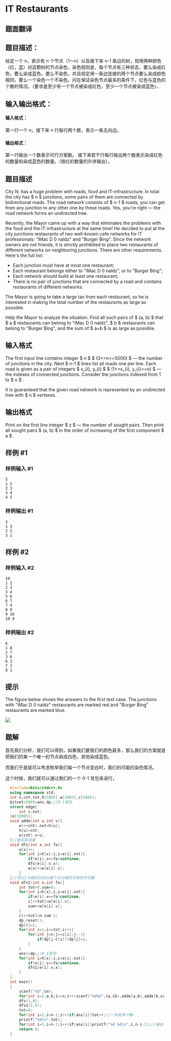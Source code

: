 # IT Restaurants

## 题面翻译

## 题目描述：   
给定一个 n，表示有 n 个节点（1～n）以及接下来 n-1 条边的树，现用两种颜色（红，蓝）对这颗树的节点染色，染色规则是，每个节点有三种状态，要么染成红色，要么染成蓝色，要么不染色，并且规定用一条边连接的两个节点要么染成颜色相同，要么一个染色一个不染色。问在保证染色节点最多的条件下，红色与蓝色的个数的情况。（要求是至少有一个节点被染成红色，至少一个节点被染成蓝色）。   
## 输入输出格式：
#### 输入格式：
第一行一个 n，接下来 n 行每行两个数，表示一条无向边。  
#### 输出格式：
第一行输出一个数表示可行方案数。
接下来若干行每行输出两个数表示染成红色的数量和染成蓝色的数量。（按红的数量的升序输出）。

## 题目描述

Сity N. has a huge problem with roads, food and IT-infrastructure. In total the city has $ n $ junctions, some pairs of them are connected by bidirectional roads. The road network consists of $ n-1 $ roads, you can get from any junction to any other one by these roads. Yes, you're right — the road network forms an undirected tree.

Recently, the Mayor came up with a way that eliminates the problems with the food and the IT-infrastructure at the same time! He decided to put at the city junctions restaurants of two well-known cafe networks for IT professionals: "iMac D 0 naldz" and "Burger Bing". Since the network owners are not friends, it is strictly prohibited to place two restaurants of different networks on neighboring junctions. There are other requirements. Here's the full list:

- Each junction must have at most one restaurant;
- Each restaurant belongs either to "iMac D 0 naldz", or to "Burger Bing";
- Each network should build at least one restaurant;
- There is no pair of junctions that are connected by a road and contains restaurants of different networks.

The Mayor is going to take a large tax from each restaurant, so he is interested in making the total number of the restaurants as large as possible.

Help the Mayor to analyze the situation. Find all such pairs of $ (a, b) $ that $ a $ restaurants can belong to "iMac D 0 naldz", $ b $ restaurants can belong to "Burger Bing", and the sum of $ a+b $ is as large as possible.

## 输入格式

The first input line contains integer $ n $ $ (3<=n<=5000) $ — the number of junctions in the city. Next $ n-1 $ lines list all roads one per line. Each road is given as a pair of integers $ x_{i}, y_{i} $ $ (1<=x_{i}, y_{i}<=n) $ — the indexes of connected junctions. Consider the junctions indexed from 1 to $ n $ .

It is guaranteed that the given road network is represented by an undirected tree with $ n $ vertexes.

## 输出格式

Print on the first line integer $ z $ — the number of sought pairs. Then print all sought pairs $ (a, b) $ in the order of increasing of the first component $ a $ .

## 样例 #1

### 样例输入 #1

```
5
1 2
2 3
3 4
4 5
```

### 样例输出 #1

```
3
1 3
2 2
3 1
```

## 样例 #2

### 样例输入 #2

```
10
1 2
2 3
3 4
5 6
6 7
7 4
8 9
9 10
10 4
```

### 样例输出 #2

```
6
1 8
2 7
3 6
6 3
7 2
8 1
```

## 提示

The figure below shows the answers to the first test case. The junctions with "iMac D 0 naldz" restaurants are marked red and "Burger Bing" restaurants are marked blue.

![](https://cdn.luogu.com.cn/upload/vjudge_pic/CF212E/e31e0c50248bfe0f0984b19a32c117d20b449516.png)

## 题解
首先我们分析，我们可以得到，如果我们要我们的颜色最多，那么我们的方案就是把我们的某一个唯一的节点染成白色，其他染成蓝色。

而我们于是就可以考虑枚举我们每一个节点变白时，我们的可能的染色情况。

这个时候，我们就可以通过我们的一个 0-1 背包来进行，

```cpp
  #include<bits/stdc++.h>
  using namespace std;
  int n,cnt,tot,h[5005],w[5005],c[5005];
  bitset<5005>ans,dp;//0-1背包
  struct edge{
      int v,nxt;
  }e[10005];
  void adde(int u,int v){
      e[++cnt].nxt=h[u];
      h[u]=cnt;
      e[cnt].v=v;
  }//链式前向星
  void dfs(int x,int fa){
      w[x]++;
      for(int i=h[x];i;i=e[i].nxt){
          if(e[i].v==fa)continue;
          dfs(e[i].v,x);
          w[x]+=w[e[i].v];
      }
  }//求以1为根时分别以每个点为根的子树的节点数
  void dfs1(int x,int fa){
      int tot=0,sum=0;
      for(int i=h[x];i;i=e[i].nxt){
          if(e[i].v==fa)continue;
          c[++tot]=w[e[i].v];
          sum+=w[e[i].v];
      }
      c[++tot]=n-sum-1;
      dp.reset();
      dp[0]=1;
      for(int i=1;i<=tot;i++){
          for(int j=n;j>=c[i];j--){
              if(dp[j-c[i]])dp[j]=1;
          }
      }
      ans|=dp;//0-1背包
      for(int i=h[x];i;i=e[i].nxt){
          if(e[i].v==fa)continue;
          dfs1(e[i].v,x);
      }
  }
  int main()
  {
      scanf("%d",&n);
      for(int i=2,a,b;i<=n;i++)scanf("%d%d",&a,&b),adde(a,b),adde(b,a);
      dfs(1,0);
      dfs1(1,0);
      tot=0;
      for(int i=1;i<n-1;i++)if(ans[i])tot++;//一共有多少解
      printf("%d\n",tot);
      for(int i=1;i<n-1;i++)if(ans[i])printf("%d %d\n",i,n-i-1);//输出
      return 0;
  }
```
